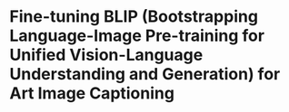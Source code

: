# Fine-tuning BLIP (Bootstrapping Language-Image Pre-training for Unified Vision-Language Understanding and Generation) for Art Image Captioning